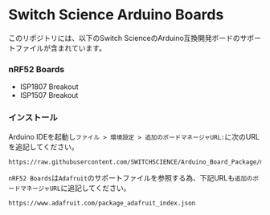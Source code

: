 # Switch Science Arduino Boards

このリポジトリには、以下のSwitch ScienceのArduino互換開発ボードのサポートファイルが含まれています。

### nRF52 Boards
* ISP1807 Breakout
* ISP1507 Breakout

### インストール

Arduino IDEを起動し`ファイル > 環境設定 > 追加のボードマネージャURL:`に次のURLを追記してください。
```
https://raw.githubusercontent.com/SWITCHSCIENCE/Arduino_Board_Package/master/package_Switch_Science_index.json
```
`nRF52 Boards`は`Adafruit`のサポートファイルを参照する為、下記URLも`追加のボードマネージャURL`に追記してください。
```
https://www.adafruit.com/package_adafruit_index.json
```
